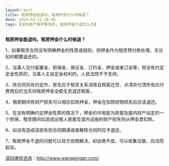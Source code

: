 ```yaml
---
layout: post
title: 租房押金能退吗，租房押金什么时候退？
date: 2014-03-12 10:48
tags: [深圳房产律师事务所, 租房押金不退怎么办]
---
```

<strong>租房押金能退吗，租房押金什么时候退？</strong>

1、如果租赁合同没有明确押金的性质或规则，则押金作为租赁预付款处理，无论如何都要返还的。

2、当事人交付留置金、担保金、保证金、订约金、押金或者订金等，但没有约定定金性质的，当事人主张定金权利的，人民法院不予支持。

3、除合同另有约定外，房东应于租赁关系消除且租客迁空、点清并付清所有应付费用后的当天将租房押金全额无息退还租客。

4、租房期间有财产损失可以相应扣除押金，押金在扣除财物损失后应该退还。

5、在没有明确约定押金性质的情况下，押金的作用是为房屋及屋内财产设定的一个担保，租赁期间如造成出租人房屋及室内设施的财产损失则从押金里扣除。

6、如没有造成该损失则合同期满或者解除合同时应予退还。

7、租房押金不退的问题可以双方协商解决，如协商不成，可以收集证据，向法院起诉。

<a href="http://www.wangpingan.com/">深圳律师咨询</a>：<a href="http://www.wangpingan.com/">http://www.wangpingan.com/</a>

